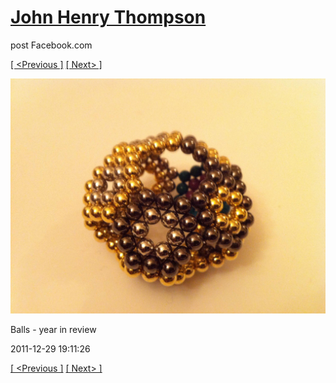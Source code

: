 # [John Henry Thompson](../README.md)
post Facebook.com

[[ <Previous ]](2011-12-29-10.md) [[ Next> ]](2011-12-29-12.md)

[![](../media/2011-12-29/Balls-year-in-review-10.jpg)](../README.md)

Balls - year in review

2011-12-29 19:11:26

[[ <Previous ]](2011-12-29-10.md) [[ Next> ]](2011-12-29-12.md)